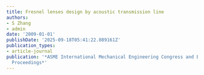 ```yaml
---
title: Fresnel lenses design by acoustic transmission line
authors:
- S Zhang
- admin
date: '2009-01-01'
publishDate: '2025-09-18T05:41:22.089161Z'
publication_types:
- article-journal
publication: '*ASME International Mechanical Engineering Congress and Exposition,
  Proceedings*'
---
```

